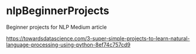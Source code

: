 # nlpBeginnerProjects
Beginner projects for NLP Medium article

https://towardsdatascience.com/3-super-simple-projects-to-learn-natural-language-processing-using-python-8ef74c757cd9
